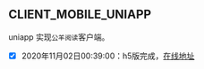 ## CLIENT_MOBILE_UNIAPP

uniapp 实现`公羊阅读`客户端。

- [x] 2020年11月02日00:39:00：h5版完成，[在线地址](https://novel.dkvirus.top)